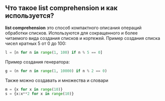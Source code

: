 ## Что такое list comprehension и как используется?
**list comprehension** это способ компактного описания операций обработки списков.
Используются для сокращенного и более читаемого вида создания списков и кортежей.
Пример создания списка чисел кратных 5 от 0 до 100:
```python
l = [n for n in range(1, 100) if n % 5 == 0]
```
Пример создания генератора:
```python
g = (n for n in range(1, 10000) if n % 2 == 0)
```
Также можно создавать и множества и словари
```python
m = {x for x in range(10)}
s = {x:x**2 for x in range(10)}

```



